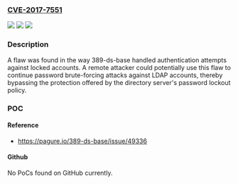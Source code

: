 ### [CVE-2017-7551](https://cve.mitre.org/cgi-bin/cvename.cgi?name=CVE-2017-7551)
![](https://img.shields.io/static/v1?label=Product&message=Red%20Hat%20Enterprise%20Linux%207&color=blue)
![](https://img.shields.io/static/v1?label=Version&message=!%200%3A1.3.6.1-19.el7_4%20&color=brighgreen)
![](https://img.shields.io/static/v1?label=Vulnerability&message=Generation%20of%20Error%20Message%20Containing%20Sensitive%20Information&color=brighgreen)

### Description

A flaw was found in the way 389-ds-base handled authentication attempts against locked accounts. A remote attacker could potentially use this flaw to continue password brute-forcing attacks against LDAP accounts, thereby bypassing the protection offered by the directory server's password lockout policy.

### POC

#### Reference
- https://pagure.io/389-ds-base/issue/49336

#### Github
No PoCs found on GitHub currently.

